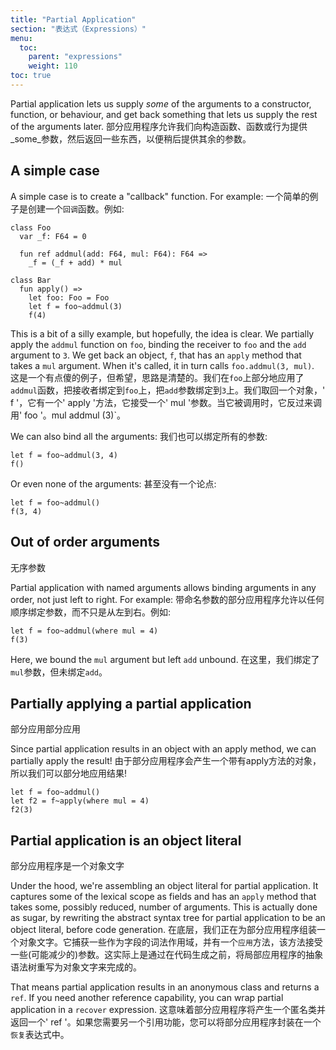 ```yaml
---
title: "Partial Application"
section: "表达式（Expressions）"
menu:
  toc:
    parent: "expressions"
    weight: 110
toc: true
---
```


Partial application lets us supply _some_ of the arguments to a constructor, function, or behaviour, and get back something that lets us supply the rest of the arguments later.
部分应用程序允许我们向构造函数、函数或行为提供_some_参数，然后返回一些东西，以便稍后提供其余的参数。

## A simple case

A simple case is to create a "callback" function. For example:
一个简单的例子是创建一个`回调`函数。例如:

```pony
class Foo
  var _f: F64 = 0

  fun ref addmul(add: F64, mul: F64): F64 =>
    _f = (_f + add) * mul

class Bar
  fun apply() =>
    let foo: Foo = Foo
    let f = foo~addmul(3)
    f(4)
```

This is a bit of a silly example, but hopefully, the idea is clear. We partially apply the `addmul` function on `foo`, binding the receiver to `foo` and the `add` argument to `3`. We get back an object, `f`, that has an `apply` method that takes a `mul` argument. When it's called, it in turn calls `foo.addmul(3, mul)`.
这是一个有点傻的例子，但希望，思路是清楚的。我们在`foo`上部分地应用了`addmul`函数，把接收者绑定到`foo`上，把`add`参数绑定到`3`上。我们取回一个对象，' f '，它有一个' apply '方法，它接受一个' mul '参数。当它被调用时，它反过来调用' foo '。mul addmul (3)`。

We can also bind all the arguments:
我们也可以绑定所有的参数:

```pony
let f = foo~addmul(3, 4)
f()
```

Or even none of the arguments:
甚至没有一个论点:

```pony
let f = foo~addmul()
f(3, 4)
```

## Out of order arguments
无序参数

Partial application with named arguments allows binding arguments in any order, not just left to right. For example:
带命名参数的部分应用程序允许以任何顺序绑定参数，而不只是从左到右。例如:

```pony
let f = foo~addmul(where mul = 4)
f(3)
```

Here, we bound the `mul` argument but left `add` unbound.
在这里，我们绑定了`mul`参数，但未绑定`add`。

## Partially applying a partial application
部分应用部分应用

Since partial application results in an object with an apply method, we can partially apply the result!
由于部分应用程序会产生一个带有apply方法的对象，所以我们可以部分地应用结果!

```pony
let f = foo~addmul()
let f2 = f~apply(where mul = 4)
f2(3)
```

## Partial application is an object literal
部分应用程序是一个对象文字

Under the hood, we're assembling an object literal for partial application. It captures some of the lexical scope as fields and has an `apply` method that takes some, possibly reduced, number of arguments. This is actually done as sugar, by rewriting the abstract syntax tree for partial application to be an object literal, before code generation.
在底层，我们正在为部分应用程序组装一个对象文字。它捕获一些作为字段的词法作用域，并有一个`应用`方法，该方法接受一些(可能减少的)参数。这实际上是通过在代码生成之前，将局部应用程序的抽象语法树重写为对象文字来完成的。

That means partial application results in an anonymous class and returns a `ref`. If you need another reference capability, you can wrap partial application in a `recover` expression.
这意味着部分应用程序将产生一个匿名类并返回一个' ref '。如果您需要另一个引用功能，您可以将部分应用程序封装在一个`恢复`表达式中。